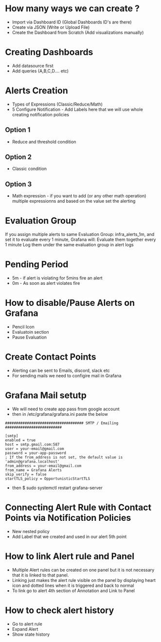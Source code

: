 # How many ways we can create ?
- Import via Dashboard ID (Global Dashboards ID's are there)
- Create via JSON (Write or Upload File)
- Create the Dashboard from Scratch (Add visualizations manually)

# Creating Dashboards
- Add datasource first
- Add queries (A,B,C,D.... etc)

# Alerts Creation
- Types of Expressions (Classic/Reduce/Math)
- 5 Configure Notification - Add Labels here that we will use whole creating notification policies

## Option 1 
- Reduce and threshold condition

## Option 2 
- Classic condition

## Option 3 
- Math expression - if you want to add (or any other math operation) multiple expressionns and based on the value set the alerting


# Evaluation Group
If you assign multiple alerts to same Evaluation Group: infra_alerts_1m, and set it to evaluate every 1 minute, Grafana will:
Evaluate them together every 1 minute
Log them under the same evaluation group in alert logs


# Pending Period
- 5m - if alert is violating for 5mins fire an alert
- 0m - As soon as alert violates fire


# How to disable/Pause Alerts on Grafana
- Pencil Icon
- Evaluatoin section
- Pause Evaluation


# Create Contact Points
- Alerting can be sent to Emails, discord, slack etc
- For sending mails we need to configire mail in Grafana

# Grafana Mail setutp
- We will need to create app pass from google account
- then in /etc/grafana/grafana.ini paste the below
```
#################################### SMTP / Emailing ##########################

[smtp]
enabled = true
host = smtp.gmail.com:587
user = your-email@gmail.com
password = your-app-password
; If the from_address is not set, the default value is 'admin@grafana.localhost'
from_address = your-email@gmail.com
from_name = Grafana Alerts
skip_verify = false
startTLS_policy = OpportunisticStartTLS

```
- then $ sudo systemctl restart grafana-server


# Connecting Alert Rule with Contact Points via Notification Policies
- New nested policy
- Add Label that we created and used in our alert 5th point


# How to link Alert rule and Panel
- Multiple Alert rules can be created on one panel but it is not necessary that it is linked to that panel.
- Linking just makes the alert rule visible on the panel by displaying heart icon and dotted lines when it is triggered and back to normal
- To link go to alert 4th section of Annotation and Link to Panel


# How to check alert history
- Go to alert rule
- Expand Alert
- Show state history

